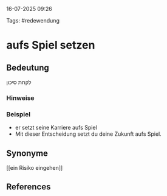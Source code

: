 
16-07-2025 09:26


Tags: #redewendung

# aufs Spiel setzen


## Bedeutung

לקחת סיכון
### Hinweise


### Beispiel

- er setzt seine Karriere aufs Spiel
- Mit dieser Entscheidung setzt du deine Zukunft aufs Spiel.

## Synonyme

[[ein Risiko eingehen]]
## References
